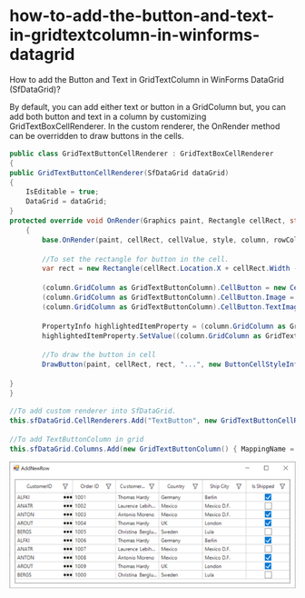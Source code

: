 # how-to-add-the-button-and-text-in-gridtextcolumn-in-winforms-datagrid
How to add the Button and Text in GridTextColumn in WinForms DataGrid (SfDataGrid)?

By default, you can add either text or button in a GridColumn but, you can add both button and text in a column by customizing GridTextBoxCellRenderer. In the custom renderer, the OnRender method can be overridden to draw buttons in the cells.

```C#
public class GridTextButtonCellRenderer : GridTextBoxCellRenderer
{
public GridTextButtonCellRenderer(SfDataGrid dataGrid)
{
    IsEditable = true;
    DataGrid = dataGrid;
}
protected override void OnRender(Graphics paint, Rectangle cellRect, string cellValue, CellStyleInfo style, DataColumnBase column, RowColumnIndex rowColumnIndex)
    {
        base.OnRender(paint, cellRect, cellValue, style, column, rowColumnIndex);

        //To set the rectangle for button in the cell.
        var rect = new Rectangle(cellRect.Location.X + cellRect.Width - 22, cellRect.Location.Y, 20, cellRect.Height);

        (column.GridColumn as GridTextButtonColumn).CellButton = new CellButton();
        (column.GridColumn as GridTextButtonColumn).CellButton.Image = Image.FromFile(@"..\..\Images\icons.png");
        (column.GridColumn as GridTextButtonColumn).CellButton.TextImageRelation = TextImageRelation.ImageBeforeText;

        PropertyInfo highlightedItemProperty = (column.GridColumn as GridTextButtonColumn).CellButton.GetType().GetProperties(BindingFlags.NonPublic | BindingFlags.Instance).Single(pi => pi.Name == "Bounds");
        highlightedItemProperty.SetValue((column.GridColumn as GridTextButtonColumn).CellButton, rect);

        //To draw the button in cell
        DrawButton(paint, cellRect, rect, "...", new ButtonCellStyleInfo(), column, rowColumnIndex);

}
}
```
```C#
//To add custom renderer into SfDataGrid.
this.sfDataGrid.CellRenderers.Add("TextButton", new GridTextButtonCellRenderer(this.sfDataGrid));

//To add TextButtonColumn in grid
this.sfDataGrid.Columns.Add(new GridTextButtonColumn() { MappingName = "CustomerID", Width = 140 });
```

![TextCellWithButton](TextCellWithButton.png)
